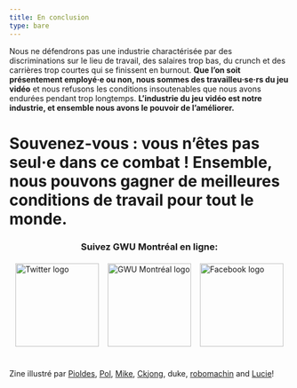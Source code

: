 ```yaml
---
title: En conclusion
type: bare
---
```


Nous ne défendrons pas une industrie charactérisée par des discriminations sur le lieu de travail, des salaires trop bas, du crunch et des carrières trop courtes qui se finissent en burnout. **Que l’on soit présentement employé·e ou non, nous sommes des travailleu·se·rs du jeu vidéo** et nous refusons les conditions insoutenables que nous avons endurées pendant trop longtemps. **L’industrie du jeu vidéo est notre industrie, et ensemble nous avons le pouvoir de l’améliorer.**

<div class="md-margin">
<h1>Souvenez-vous : vous n’êtes pas seul·e dans ce combat ! Ensemble, nous pouvons gagner de meilleures conditions de travail pour <strong>tout le monde</strong>.</h1>
</div>

<h3 style="text-align: center;">Suivez GWU Montréal en ligne:</h3>

<div style="display:flex;flex-wrap: wrap;justify-content: center;margin-top:20px;margin-bottom:40px">
  <a title="GWU Montréal sur Twitter" href="https://twitter.com/gwu_montreal">
    <img
      style="width: 150px;height: 150px;margin-right: 1rem"
      src="/images/social-twitter.svg"
      alt="Twitter logo"
    />
  </a>
  <a title="GWU Montréal Website" href="https://gwumtl.com">
    <img
      style="width: 150px;height: 150px;margin-right: 1rem"
      src="/images/gwu-montreal-logo.svg"
      alt="GWU Montréal logo"
    />
  </a>
  <a title="GWU Montréal sur Facebook" href="https://www.facebook.com/gwumtl/">
    <img
      style="width: 150px;height: 150px"
      src="/images/social-facebook.svg"
      alt="Facebook logo"
    />
  </a>
</div>

Zine illustré par  [Pioldes](https://pioldes.tumblr.com), [Pol](https://twitter.com/polclarissou), [Mike](https://twitter.com/mikejwitz), [Ckjong](https://twitter.com/ckjong), duke, [robomachin](https://twitter.com/robomachin) and [Lucie](https://twitter.com/LucieViatge)!